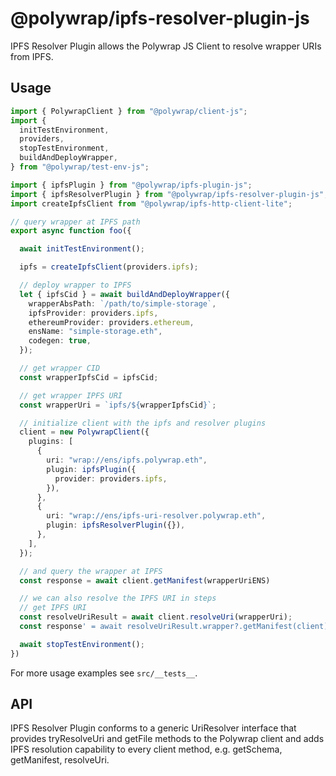 # @polywrap/ipfs-resolver-plugin-js

IPFS Resolver Plugin allows the Polywrap JS Client to resolve wrapper URIs from IPFS.

## Usage

``` typescript
import { PolywrapClient } from "@polywrap/client-js";
import {
  initTestEnvironment,
  providers,
  stopTestEnvironment,
  buildAndDeployWrapper,
} from "@polywrap/test-env-js";

import { ipfsPlugin } from "@polywrap/ipfs-plugin-js";
import { ipfsResolverPlugin } from "@polywrap/ipfs-resolver-plugin-js";
import createIpfsClient from "@polywrap/ipfs-http-client-lite";

// query wrapper at IPFS path
export async function foo({

  await initTestEnvironment();

  ipfs = createIpfsClient(providers.ipfs);

  // deploy wrapper to IPFS
  let { ipfsCid } = await buildAndDeployWrapper({
    wrapperAbsPath: `/path/to/simple-storage`,
    ipfsProvider: providers.ipfs,
    ethereumProvider: providers.ethereum,
    ensName: "simple-storage.eth",
    codegen: true,
  });

  // get wrapper CID
  const wrapperIpfsCid = ipfsCid;

  // get wrapper IPFS URI
  const wrapperUri = `ipfs/${wrapperIpfsCid}`;

  // initialize client with the ipfs and resolver plugins
  client = new PolywrapClient({
    plugins: [
      {
        uri: "wrap://ens/ipfs.polywrap.eth",
        plugin: ipfsPlugin({
          provider: providers.ipfs,
        }),
      },
      {
        uri: "wrap://ens/ipfs-uri-resolver.polywrap.eth",
        plugin: ipfsResolverPlugin({}),
      },
    ],
  });

  // and query the wrapper at IPFS
  const response = await client.getManifest(wrapperUriENS)

  // we can also resolve the IPFS URI in steps
  // get IPFS URI
  const resolveUriResult = await client.resolveUri(wrapperUri);
  const response' = await resolveUriResult.wrapper?.getManifest(client);

  await stopTestEnvironment();
})
```
For more usage examples see `src/__tests__`.

## API

IPFS Resolver Plugin conforms to a generic UriResolver interface that provides tryResolveUri and getFile methods to the Polywrap client and adds IPFS resolution capability to every client method, e.g. getSchema, getManifest, resolveUri.
